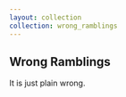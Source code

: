 ```yaml
---
layout: collection
collection: wrong_ramblings
---
```


## Wrong Ramblings

It is just plain wrong.
